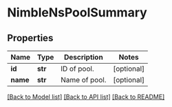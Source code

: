 # NimbleNsPoolSummary

## Properties
Name | Type | Description | Notes
------------ | ------------- | ------------- | -------------
**id** | **str** | ID of pool. | [optional] 
**name** | **str** | Name of pool. | [optional] 

[[Back to Model list]](../README.md#documentation-for-models) [[Back to API list]](../README.md#documentation-for-api-endpoints) [[Back to README]](../README.md)


